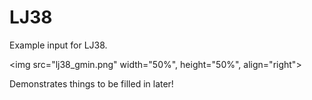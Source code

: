 # LJ38
Example input for LJ38.

<img src="lj38_gmin.png" width="50%", height="50%", align="right">


Demonstrates things to be filled in later!
